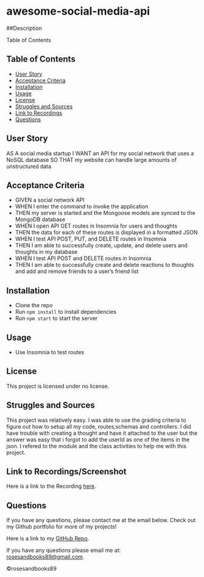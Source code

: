 # awesome-social-media-api

##Description

Table of Contents
## Table of Contents
* [User Story](#user-story)
* [Acceptance Criteria](#acceptance-criteria)
* [Installation](#installation)
* [Usage](#usage)
* [License](#license)
* [Struggles and Sources](#struggles-and-sources)
* [Link to Recordings](#link-to-recordings)
* [Questions](#questions)

## User Story
AS A social media startup
I WANT an API for my social network that uses a NoSQL database
SO THAT my website can handle large amounts of unstructured data

## Acceptance Criteria

* GIVEN a social network API
* WHEN I enter the command to invoke the application
* THEN my server is started and the Mongoose models are synced to the MongoDB database
* WHEN I open API GET routes in Insomnia for users and thoughts
* THEN the data for each of these routes is displayed in a formatted JSON
* WHEN I test API POST, PUT, and DELETE routes in Insomnia
* THEN I am able to successfully create, update, and delete users and thoughts in my database
* WHEN I test API POST and DELETE routes in Insomnia
* THEN I am able to successfully create and delete reactions to thoughts and add and remove friends to a user’s friend list

## Installation
* Clone the repo
* Run `npm install` to install dependencies
* Run `npm start` to start the server

## Usage
* Use Insomnia to test routes

## License
This project is licensed under no license.

## Struggles and Sources
This project was relatively easy. I was able to use the grading criteria to figure out how to setup all my code, routes,schemas and controllers. I did have trouble with creating a thought and have it attached to the user but the answer was easy that i forgot to add the userId as one of the items in the json. I refered to the module and the class activities to help me with this project.

## Link to Recordings/Screenshot
Here is a link to the Recording [here](https://drive.google.com/file/d/17bABO305uRnb5_qyCptm8Ym7gLMSyoSr/view).

## Questions
If you have any questions, please contact me at the email below. Check out my Github portfolio for more of my projects!

Here is a link to my [GitHub Repo](https://github.com/rosesandbooks89/awesome-social-network).

If you have any questions please email me at: rosesandbooks89@gmail.com.

©rosesandbooks89
